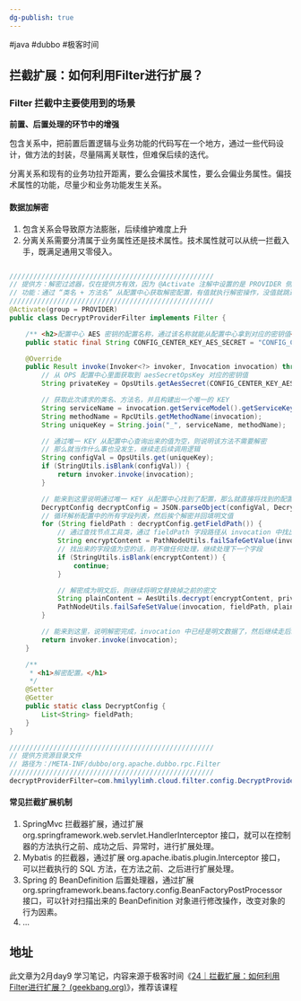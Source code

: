 ```yaml
---
dg-publish: true
---
```


#java #dubbo #极客时间 

## 拦截扩展：如何利用Filter进行扩展？

### Filter 拦截中主要使用到的场景

**前置、后置处理的环节中的增强**

包含关系中，把前置后置逻辑与业务功能的代码写在一个地方，通过一些代码设计，做方法的封装，尽量隔离关联性，但难保后续的迭代。

分离关系和现有的业务功拉开距离，要么会偏技术属性，要么会偏业务属性。偏技术属性的功能，尽量少和业务功能发生关系。

####  数据加解密

1. 包含关系会导致原方法膨胀，后续维护难度上升
2. 分离关系需要分清属于业务属性还是技术属性。技术属性就可以从统一拦截入手，既满足通用又零侵入。


```java 

///////////////////////////////////////////////////                  
// 提供方：解密过滤器，仅在提供方有效，因为 @Activate 注解中设置的是 PROVIDER 侧
// 功能：通过 “类名 + 方法名” 从配置中心获取解密配置，有值就执行解密操作，没值就跳过
///////////////////////////////////////////////////
@Activate(group = PROVIDER)
public class DecryptProviderFilter implements Filter {

    /** <h2>配置中心 AES 密钥的配置名称，通过该名称就能从配置中心拿到对应的密钥值</h2> **/
    public static final String CONFIG_CENTER_KEY_AES_SECRET = "CONFIG_CENTER_KEY_AES_SECRET";

    @Override
    public Result invoke(Invoker<?> invoker, Invocation invocation) throws RpcException {
        // 从 OPS 配置中心里面获取到 aesSecretOpsKey 对应的密钥值
        String privateKey = OpsUtils.getAesSecret(CONFIG_CENTER_KEY_AES_SECRET);

        // 获取此次请求的类名、方法名，并且构建出一个唯一的 KEY
        String serviceName = invocation.getServiceModel().getServiceKey();
        String methodName = RpcUtils.getMethodName(invocation);
        String uniqueKey = String.join("_", serviceName, methodName);

        // 通过唯一 KEY 从配置中心查询出来的值为空，则说明该方法不需要解密
        // 那么就当作什么事也没发生，继续走后续调用逻辑
        String configVal = OpsUtils.get(uniqueKey);
        if (StringUtils.isBlank(configVal)) {
            return invoker.invoke(invocation);
        }

        // 能来到这里说明通过唯一 KEY 从配置中心找到了配置，那么就直接将找到的配置值反序列化为对象
        DecryptConfig decryptConfig = JSON.parseObject(configVal, DecryptConfig.class);
        // 循环解析配置中的所有字段列表，然后挨个解密并回填明文值
        for (String fieldPath : decryptConfig.getFieldPath()) {
            // 通过查找节点工具类，通过 fieldPath 字段路径从 invocation 中找出对应的字段值
            String encryptContent = PathNodeUtils.failSafeGetValue(invocation, fieldPath);
            // 找出来的字段值为空的话，则不做任何处理，继续处理下一个字段
            if (StringUtils.isBlank(encryptContent)) {
                continue;
            }

            // 解密成为明文后，则继续将明文替换掉之前的密文
            String plainContent = AesUtils.decrypt(encryptContent, privateKey);
            PathNodeUtils.failSafeSetValue(invocation, fieldPath, plainContent);
        }

        // 能来到这里，说明解密完成，invocation 中已经是明文数据了，然后继续走后续调用逻辑
        return invoker.invoke(invocation);
    }

    /**
     * <h1>解密配置。</h1>
     */
    @Setter
    @Getter
    public static class DecryptConfig {
        List<String> fieldPath;
    }
}

///////////////////////////////////////////////////
// 提供方资源目录文件
// 路径为：/META-INF/dubbo/org.apache.dubbo.rpc.Filter
///////////////////////////////////////////////////
decryptProviderFilter=com.hmilyylimh.cloud.filter.config.DecryptProviderFilter
```

#### 常见拦截扩展机制

1. SpringMvc 拦截器扩展，通过扩展 org.springframework.web.servlet.HandlerInterceptor 接口，就可以在控制器的方法执行之前、成功之后、异常时，进行扩展处理。
2. Mybatis 的拦截器，通过扩展 org.apache.ibatis.plugin.Interceptor 接口，可以拦截执行的 SQL 方法，在方法之前、之后进行扩展处理。
3. Spring 的 BeanDefinition 后置处理器，通过扩展 org.springframework.beans.factory.config.BeanFactoryPostProcessor 接口，可以针对扫描出来的 BeanDefinition 对象进行修改操作，改变对象的行为因素。
4. ...


## 地址

此文章为2月day9 学习笔记，内容来源于极客时间《[24｜拦截扩展：如何利用Filter进行扩展？ (geekbang.org)](https://time.geekbang.org/column/article/625375)》，推荐该课程